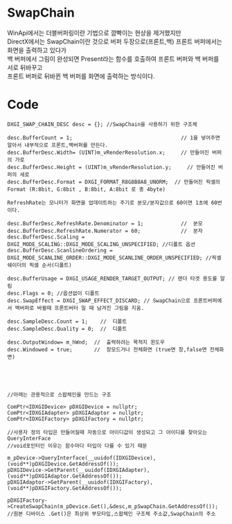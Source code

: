 SwapChain
=============
WinApi에서는 더블버퍼링이란 기법으로 깜빡이는 현상을 제거했지만  
DirectX에서는 SwapChain이란 것으로 버퍼 두장으로(프론트,백) 프론트 버퍼에서는 화면을 출력하고 있다가  
백 버퍼에서 그림이 완성되면 Present라는 함수를 호출하여 프론트 버퍼와 백 버퍼를 서로 뒤바꾸고  
프론트 버퍼로 뒤바뀐 백 버퍼를 화면에 출력하는 방식이다.  
  
 
Code
================
 	DXGI_SWAP_CHAIN_DESC desc = {}; //SwapChain을 사용하기 위한 구조체

	desc.BufferCount = 1;                                   // 1을 넣어주면 알아서 내부적으로 프론트,백버퍼를 만든다.
	desc.BufferDesc.Width= (UINT)m_vRenderResolution.x;     // 만들어진 버퍼의 가로
	desc.BufferDesc.Height = (UINT)m_vRenderResolution.y;	  // 만들어진 버퍼의 세로
	desc.BufferDesc.Format = DXGI_FORMAT_R8G8B8A8_UNORM;  // 만들어진 픽셀의 Format (R:8bit, G:8bit , B:8bit, A:8bit 로 총 4byte)
  
    RefreshRate는 모니터가 화면을 업데이트하는 주기로 분모/분자값으로 60이면 1초에 60번이다.
  
	desc.BufferDesc.RefreshRate.Denominator = 1;        	//  분모
	desc.BufferDesc.RefreshRate.Numerator = 60;	        	//  분자
	desc.BufferDesc.Scaling = DXGI_MODE_SCALING::DXGI_MODE_SCALING_UNSPECIFIED; //디폴트 옵션
	desc.BufferDesc.ScanlineOrdering = DXGI_MODE_SCANLINE_ORDER::DXGI_MODE_SCANLINE_ORDER_UNSPECIFIED; //픽셀 쉐이더의 픽셀 순서(디폴트)

	desc.BufferUsage = DXGI_USAGE_RENDER_TARGET_OUTPUT; // 렌더 타겟 용도를 알림
	desc.Flags = 0; //옵션없이 디폴트
	desc.SwapEffect = DXGI_SWAP_EFFECT_DISCARD; // SwapChain으로 프론트버퍼에서 백버퍼로 바뀔때 프론트버터 일 때 남겨진 그림을 지움.
	
	desc.SampleDesc.Count = 1;    //  디폴트
	desc.SampleDesc.Quality = 0;  //  디폴트
		
	desc.OutputWindow= m_hWnd;  //  출력하려는 목적지 윈도우
	desc.Windowed = true;       //  창모드거나 전체화면 (true면 창,false면 전체화면)





	//아래는 관용적으로 스왑체인을 만드는 구조

	ComPtr<IDXGIDevice> pDXGIDevice = nullptr;
	ComPtr<IDXGIAdapter> pDXGIAdaptor = nullptr;
	ComPtr<IDXGIFactory> pDXGIFactory = nullptr;

	//사용자 정의 타입은 만들어질때 자동으로 아이디값이 생성되고 그 아이디를 찾아오는 QueryInterFace
	//void포인터인 이유는 함수마다 타입이 다를 수 있기 때문

	m_pDevice->QueryInterface(__uuidof(IDXGIDevice),(void**)pDXGIDevice.GetAddressOf());
	pDXGIDevice->GetParent(__uuidof(IDXGIAdapter), (void**)pDXGIAdaptor.GetAddressOf());
	pDXGIAdaptor->GetParent(__uuidof(IDXGIFactory), (void**)pDXGIFactory.GetAddressOf());
	
	pDXGIFactory->CreateSwapChain(m_pDevice.Get(),&desc,m_pSwapChain.GetAddressOf());
	//원본 디바이스 .Get()은 최상위 부모타입,스왑체인 구조체 주소값,SwapChain의 주소
